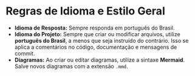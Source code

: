 # Regras de Idioma e Estilo Geral

- **Idioma de Resposta:** Sempre responda em português do Brasil.
- **Idioma do Projeto:** Sempre que criar ou modificar arquivos, utilize **português do Brasil**, a menos que seja instruído do contrário. Isso se aplica a comentários no código, documentação e mensagens de commit.
- **Diagramas:** Ao criar ou editar diagramas, utilize a sintaxe **Mermaid**. Salve novos diagramas com a extensão `.mmd`.